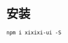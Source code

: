 <!-- ---
title: '安装'
--- -->
#  安装

```
npm i xixixi-ui -S
```
<!-- <ClientOnly>
  <sakura-gif/>
</ClientOnly> -->

